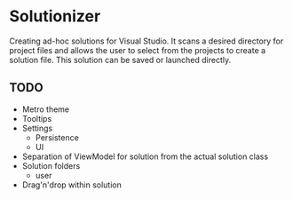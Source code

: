 # Solutionizer

Creating ad-hoc solutions for Visual Studio. It scans a desired directory for project files and allows the user to select from the 
projects to create a solution file. This solution can be saved or launched directly.


## TODO

- Metro theme
- Tooltips
- Settings
  - Persistence
  - UI
- Separation of ViewModel for solution from the actual solution class
- Solution folders
  - user
- Drag'n'drop within solution
